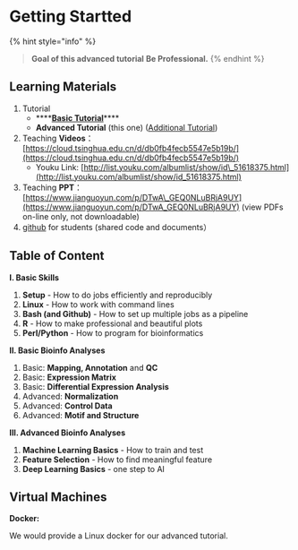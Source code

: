 # Getting Startted

{% hint style="info" %}
> **Goal of this advanced tutorial**
**Be Professional.** 
{% endhint %}

## Learning Materials

1. Tutorial 
   * \*\*\*\*[**Basic Tutorial**](https://lulab.gitbooks.io/bioinfo/content/)\*\*\*\*
   * **Advanced Tutorial** \(this one\) \([Additional Tutorial](https://youngleebbs.gitbook.io/bioinfo-training)\)
2. Teaching **Videos**：[https://cloud.tsinghua.edu.cn/d/db0fb4fecb5547e5b19b/](https://cloud.tsinghua.edu.cn/d/db0fb4fecb5547e5b19b/)
   * Youku Link: [http://list.youku.com/albumlist/show/id\_51618375.html](http://list.youku.com/albumlist/show/id_51618375.html)
3. Teaching **PPT**：[https://www.jianguoyun.com/p/DTwA\_GEQ0NLuBRjA9UY](https://www.jianguoyun.com/p/DTwA_GEQ0NLuBRjA9UY) \(view PDFs on-line only, not downloadable\)
4. [github](https://lulab.github.io/training) for students \(shared code and documents）



## Table of Content

**I. Basic Skills** 

1. **Setup** - How to do  jobs efficiently and reproducibly 
2. **Linux** - How to work with command lines
3. **Bash \(and Github\)** - How to set up multiple jobs as a pipeline
4. **R** - How to make professional and beautiful plots
5. **Perl/Python** - How to program for bioinformatics

**II. Basic Bioinfo Analyses**  

1. Basic: **Mapping, Annotation** and **QC**
2. Basic: **Expression Matrix**
3. Basic: **Differential Expression Analysis**
4. Advanced: **Normalization**
5. Advanced: **Control Data**
6. Advanced: **Motif and Structure**

**III. Advanced Bioinfo Analyses** 

1. **Machine Learning Basics** - How to train and test
2. **Feature Selection** - How to find meaningful feature
3. **Deep Learning Basics** - one step to AI

## Virtual Machines

**Docker:**

We would provide a Linux docker for our advanced tutorial.


